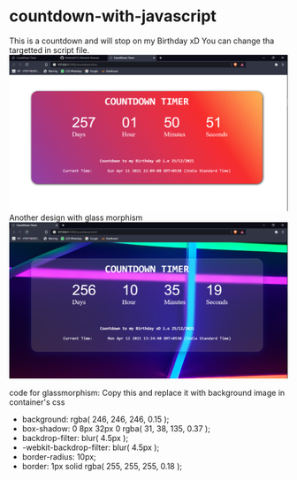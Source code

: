 # countdown-with-javascript
This is a countdown and will stop on my Birthday xD You can change tha targetted in script file. 
![](countdown.png)
Another design with glass morphism
![](glassmorphism.png)

code for glassmorphism: Copy this and replace it with background image in container's css
- background: rgba( 246, 246, 246, 0.15 );
- box-shadow: 0 8px 32px 0 rgba( 31, 38, 135, 0.37 );
- backdrop-filter: blur( 4.5px );
- -webkit-backdrop-filter: blur( 4.5px );
- border-radius: 10px;
- border: 1px solid rgba( 255, 255, 255, 0.18 );
